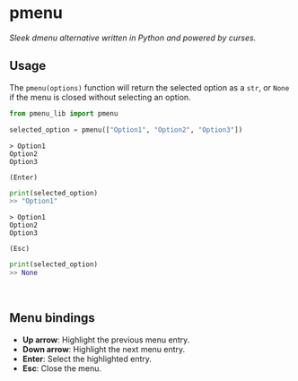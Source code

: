 # pmenu
*Sleek dmenu alternative written in Python and powered by curses.*
<br>

## Usage
The ```pmenu(options)``` function will return the selected option as a ```str```, or ```None``` if the menu is closed without selecting an option.
```python
from pmenu_lib import pmenu

selected_option = pmenu(["Option1", "Option2", "Option3"])
```

```
> Option1
Option2
Option3

(Enter)
```

```python
print(selected_option)
>> "Option1"
```

```
> Option1
Option2
Option3

(Esc)
```

```python
print(selected_option)
>> None
```
<br>

## Menu bindings

- **Up arrow**: Highlight the previous menu entry.
- **Down arrow**: Highlight the next menu entry.
- **Enter**: Select the highlighted entry.
- **Esc**: Close the menu.
